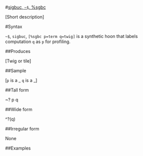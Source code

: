 #[sigbuc, `~$`, %sgbc](#sgbc)

[Short description]

#Syntax

`~$`, `sigbuc`, `[%sgbc p=term q=twig]` is a synthetic hoon that
labels computation `q` as `p` for profiling.

##Produces

[Twig or tile]

##Sample

[`p` is a _
`q` is a _]

##Tall form

~?  p
        q

##Wide form

^?(q)

##Irregular form

None

##Examples



